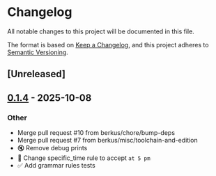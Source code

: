 # Changelog

All notable changes to this project will be documented in this file.

The format is based on [Keep a Changelog](https://keepachangelog.com/en/1.0.0/),
and this project adheres to [Semantic Versioning](https://semver.org/spec/v2.0.0.html).

## [Unreleased]

## [0.1.4](https://github.com/koejdga/natural-date-parser/compare/v0.1.3...v0.1.4) - 2025-10-08

### Other

- Merge pull request #10 from berkus/chore/bump-deps
- Merge pull request #7 from berkus/misc/toolchain-and-edition
- 🔇 Remove debug prints
- 👔 Change specific_time rule to accept `at 5 pm`
- :white_check_mark: Add grammar rules tests
